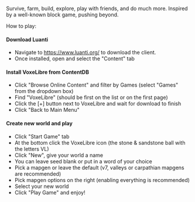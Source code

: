Survive, farm, build, explore, play with friends, and do much more. Inspired by a well-known block game, pushing beyond.

How to play:

#### Download Luanti
- Navigate to https://www.luanti.org/ to download the client.
- Once installed, open and select the "Content" tab

#### Install VoxeLibre from ContentDB
- Click "Browse Online Content" and filter by Games (select "Games" from the dropdown box)
- Find "VoxeLibre" (should be first on the list or on the first page)
- Click the [+] button next to VoxeLibre and wait for download to finish
- Click "Back to Main Menu"

#### Create new world and play
- Click "Start Game" tab
- At the bottom click the VoxeLibre icon (the stone & sandstone ball with the letters VL)
- Click "New", give your world a name
- You can leave seed blank or put in a word of your choice
- Pick a mapgen or leave the default (v7, valleys or carpathian mapgens are recommended)
- Pick mapgen options on the right (enabling everything is recommended)
- Select your new world
- Click "Play Game" and enjoy!
